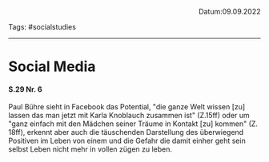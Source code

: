 <p align="right">Datum:09.09.2022</p>

Tags: #socialstudies 

---
# Social Media
#### S.29 Nr. 6
Paul Bühre sieht in Facebook das Potential, "die ganze Welt wissen \[zu\] lassen das man jetzt mit Karla Knoblauch zusammen ist" (Z.15ff) oder um "ganz einfach mit den Mädchen seiner Träume in Kontakt \[zu\] kommen" (Z. 18ff), erkennt aber auch die täuschenden Darstellung des überwiegend Positiven im Leben von einem und die Gefahr die damit einher geht sein selbst Leben nicht mehr in vollen zügen zu leben.